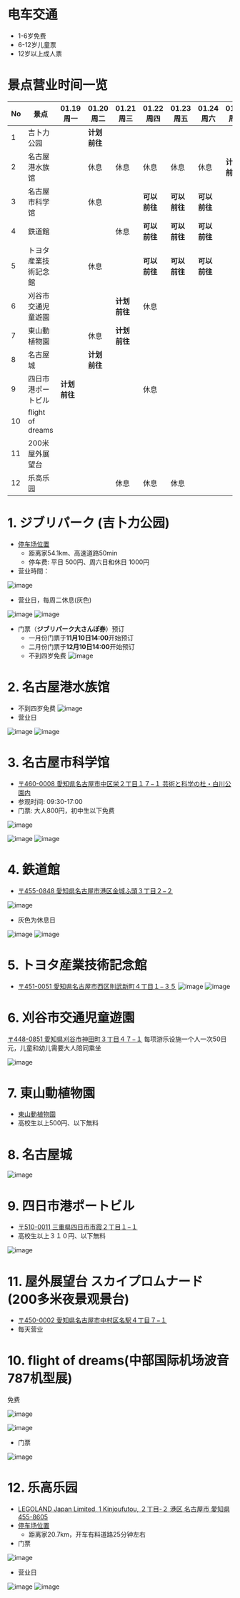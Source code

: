 # **电车交通**
- 1-6岁免费
- 6-12岁儿童票
- 12岁以上成人票

# **景点营业时间一览**
| No| 景点 | 01.19 周一 |01.20 周二 | 01.21 周三 | 01.22 周四 | 01.23 周五 | 01.24 周六 | 01.25 周日 | 01.26 周一 | 01.27 周二 | 01.28 周三 |
| -- | -- | -- | -- | -- | -- | -- | -- | -- | -- | -- | -- |
| 1 | 吉卜力公园 | | **计划前往** |  |  |  |  |  |  |  |  |
| 2 | 名古屋港水族馆 | | 休息 | 休息 | 休息 | 休息 | 休息 | **计划前往** |  | 休息 |  |
| 3 | 名古屋市科学馆 | | 休息 |  | **可以前往** | **可以前往** | **可以前往** |  |  | 休息 |  |
| 4 | 鉄道館 | |  | 休息 | **可以前往** | **可以前往** | **可以前往** |  |  |  |  |
| 5 | トヨタ産業技術記念館 | | 休息 |  | **可以前往** | **可以前往** | **可以前往** |  |  | 休息 |  |
| 6 | 刈谷市交通児童遊園 | |  | **计划前往** | 休息 |  |  |  |  |  |  |
| 7 | 東山動植物園 | | 休息 | **计划前往** |  |  |  |  |  |  |  |
| 8 | 名古屋城 | | **计划前往** |  |  |  |  |  |  |  |  |
| 9 | 四日市港ポートビル | **计划前往** |  |  | 休息 |  |  |  |  |  |  |
| 10 | flight of dreams |  |  |  |  |  |  |  |  |  | **计划前往** |
| 11 | 200米屋外展望台 | |  |  |  |  |  |  |  |  |  |
| 12 | 乐高乐园 | |  | 休息 | 休息 | 休息 |  |  |  |  |  |

# **1. ジブリパーク (吉卜力公园)**
- [停车场位置](https://maps.app.goo.gl/AmzWBoDAFSM5QP598)
  - 距离家54.1km、高速道路50min
  - 停车费: 平日 500円、周六日和休日 1000円
- 营业時間：

![image](https://github.com/user-attachments/assets/abfc277e-2594-4c8c-959d-bf44af17e121)

- 营业日，每周二休息(灰色)

![image](https://github.com/user-attachments/assets/419bac0d-5c37-4a8b-8cdf-4a4317202f28)
![image](https://github.com/user-attachments/assets/018ff8af-e4af-4c85-bfec-99816aff56a5)

- 门票（**ジブリパーク大さんぽ券**）预订
  - 一月份门票于**11月10日14:00**开始预订
  - 二月份门票于**12月10日14:00**开始预订
  - 不到四岁免费
![image](https://github.com/user-attachments/assets/27a3a593-a5e1-4fc7-b49b-f7a8fe8382d5)

# **2. 名古屋港水族馆**
- 不到四岁免费
![image](https://github.com/user-attachments/assets/efc36ba1-846b-4a06-a30c-f5421fa4fbc1)
- 营业日

![image](https://github.com/user-attachments/assets/e3d4806a-b471-4d24-946f-db55a3e9745e)
![image](https://github.com/user-attachments/assets/e395ef52-6dad-44c4-a789-ee88fec32e66)

# **3. 名古屋市科学馆**
- [〒460-0008 愛知県名古屋市中区栄２丁目１７−１ 芸術と科学の杜・白川公園内](https://maps.app.goo.gl/2rqFzJnL2yNwcvXm9)
- 参观时间: 09:30-17:00
- 门票: 大人800円，初中生以下免费

![image](https://github.com/user-attachments/assets/6aaa9e88-7355-4858-be47-3304efd62e54)

![image](https://github.com/user-attachments/assets/f2a77fbe-3c65-4b36-ba13-c9ea84a12424)
![image](https://github.com/user-attachments/assets/2b6fc4ad-a5bb-46eb-9573-1f5d9af6f84b)

# **4. 鉄道館**
- [〒455-0848 愛知県名古屋市港区金城ふ頭３丁目２−２](https://maps.app.goo.gl/AwFZRHwaWiw9uktM9)

![image](https://github.com/user-attachments/assets/7412075c-0c8f-46c3-808d-7cef0724f009)
- 灰色为休息日
  
![image](https://github.com/user-attachments/assets/c8d57c2d-9196-4f90-a935-252210d6cda7)
![image](https://github.com/user-attachments/assets/fc50d686-b059-4a76-a6e5-7de8a64bcd08)

# **5. トヨタ産業技術記念館**
-  [〒451-0051 愛知県名古屋市西区則武新町４丁目１−３５](https://maps.app.goo.gl/fxS8Zq75iadqbiQd9)
![image](https://github.com/user-attachments/assets/1b7dc8b7-fb08-4145-a14b-086c8613f51e)
![image](https://github.com/user-attachments/assets/8040eb2a-2d84-48b6-b7d2-9b3d2180bc09)

# **6. 刈谷市交通児童遊園**
[〒448-0851 愛知県刈谷市神田町３丁目４７−１](https://maps.app.goo.gl/hUDTgvP5KnKVmroD6)
每项游乐设施一个人一次50日元，儿童和幼儿需要大人陪同乘坐

![image](https://github.com/user-attachments/assets/637efcb2-472f-468b-8e2e-22528cc21086)



# **7. 東山動植物園**
- [東山動植物園](https://maps.app.goo.gl/D3AQrqdFo6Yk36948)
- 高校生以上500円、以下無料

# **8. 名古屋城**
![image](https://github.com/user-attachments/assets/9f139a8b-adbf-46a4-ae3a-407f65f8ddec)

# **9. 四日市港ポートビル**
- [〒510-0011 三重県四日市市霞２丁目１−１](https://maps.app.goo.gl/k483SoagE31odkhz8)
- 高校生以上３１０円、以下無料

![image](https://github.com/user-attachments/assets/3d6740af-be33-4ef8-aabb-287d1de52482)

# **11. 屋外展望台 スカイプロムナード (200多米夜景观景台)**
- [〒450-0002 愛知県名古屋市中村区名駅４丁目７−１](https://maps.app.goo.gl/dE4e4cqcowFacdiU6)
- 每天营业

# **10. flight of dreams(中部国际机场波音787机型展)**
免费

![image](https://github.com/user-attachments/assets/e74d790e-c14b-42e1-809d-d7a5b5ed79c2)


![image](https://github.com/user-attachments/assets/73b5fff8-52a2-4c91-b7c7-18817a75ebd7)

- 门票

![image](https://github.com/user-attachments/assets/cfe080cd-b957-43ac-9768-c9fccdf30746)

# **12. 乐高乐园**
- [LEGOLAND Japan Limited, 1 Kinjoufutou, ２丁目-２ 港区 名古屋市 愛知県 455-8605](https://maps.app.goo.gl/cL1tRcSWk9y4AXc38)
- [停车场位置](https://maps.app.goo.gl/4wB22q6sTJD7oBQ96)
  - 距离家20.7km，开车有料道路25分钟左右
- 门票

![image](https://github.com/user-attachments/assets/b1cb1b22-e902-44bd-a301-40f76034ac3e)
- 营业日

![image](https://github.com/user-attachments/assets/d4d7bc88-1b7b-4efc-bbd4-f6796feca49e)
![image](https://github.com/user-attachments/assets/a151b003-236f-4117-b495-905a85314062)


